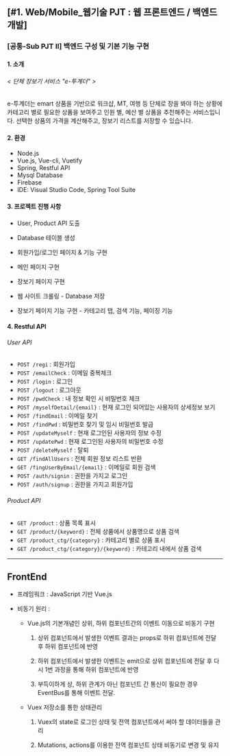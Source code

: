 ## [#1. Web/Mobile_웹기술 PJT : 웹 프론트엔드 / 백엔드 개발]

### [공통-Sub PJT II] 백엔드 구성 및 기본 기능 구현

#### 1. 소개

###### < 단체 장보기 서비스  "e-투계더" >

e-투계더는 emart 상품을 기반으로 워크샵, MT, 여행 등 단체로 장을 봐야 하는 상황에 카테고리 별로 필요한 상품을 보여주고 인원 별, 예산 별 상품을 추천해주는 서비스입니다. 선택한 상품의 가격을 계산해주고, 장보기 리스트를 저장할 수 있습니다.



#### 2. 환경

- Node.js
- Vue.js, Vue-cli, Vuetify
- Spring, Restful API
- Mysql Database
- Firebase
- IDE: Visual Studio Code, Spring Tool Suite



#### 3. 프로젝트 진행 사항

- User, Product API 도출
- Database 테이블 생성

- 회원가입/로그인 페이지 & 기능 구현
- 메인 페이지 구현
- 장보기 페이지 구현
- 웹 사이트 크롤링 - Database 저장
- 장보기 페이지 기능 구현 - 카테고리 탭, 검색 기능, 페이징 기능



#### 4. Restful API 

###### 	User API

- `POST /regi` : 회원가입
- `POST /emailCheck` : 이메일 중복체크
- `POST /login` : 로그인
- `POST /logout` : 로그아웃
- `POST /pwdCheck` : 내 정보 확인 시 비밀번호 체크
- `POST /myselfDetail/{email}` : 현재 로그인 되어있는 사용자의 상세정보 보기
- `POST /findEmail` : 이메일 찾기
- `POST /findPwd` : 비밀번호 찾기 및 임시 비밀번호 발급
- `POST /updateMyself` : 현재 로그인된 사용자의 정보 수정
- `POST /updatePwd` : 현재 로그인된 사용자의 비밀번호 수정
- `POST /deleteMyself` : 탈퇴
- `GET /findAllUsers` : 전체 회원 정보 리스트 반환
- `GET /fingUserByEmail/{email}` : 이메일로 회원 검색
- `POST /auth/signin` : 권한을 가지고 로그인
- `POST /auth/signup` : 권한을 가지고 회원가입



###### 	Product API

- `GET /product` : 상품 목록 표시
- `GET /product/{keyword}` : 전체 상품에서 상품명으로 상품 검색
- `GET /product_ctg/{category}` : 카테고리 별로 상품 표시
- `GET /product_ctg/{category}/{keyword}` : 카테고리 내에서 상품 검색



------



## FrontEnd

- 프레임워크 : JavaScript 기반 Vue.js

- 비동기 원리 : 

  - Vue.js의 기본개념인 상위, 하위 컴포넌트간의 이벤트 이동으로 비동기 구현

    1.  상위 컴포넌트에서 발생한 이벤트 결과는 props로 하위 컴포넌트에 전달 후 하위 컴포넌트에 반영
    2.  하위 컴포넌트에서 발생한 이벤트는 emit으로 상위 컴포넌트에 전달 후 다시 1번 과정을 통해 하위 컴포넌트에 반영

    3.  부득이하게 상, 하위 관계가 아닌 컴포넌트 간 통신이 필요한 경우 EventBus를 통해 이벤트 전달.

  - Vuex 저장소를 통한 상태관리

    1. Vuex의 state로 로그인 상태 및 전역 컴포넌트에서 써야 할 데이터들을 관리

    2. Mutations, actions를 이용한 전역 컴포넌트 상태 비동기로 변경 및 유지

       


